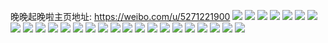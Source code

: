 晚晚起晚啦主页地址: https://weibo.com/u/5271221900 
![](https://wx4.sinaimg.cn/mw2000/005KJvC4gy1h94tcrp7fyj322v2rtnpe.jpg) 
![](https://wx4.sinaimg.cn/mw2000/005KJvC4gy1h94tcvrlwfj31y92ow1ky.jpg) 
![](https://wx4.sinaimg.cn/mw2000/005KJvC4gy1h884txla1mj324836c7wj.jpg) 
![](https://wx4.sinaimg.cn/mw2000/005KJvC4gy1h884tdmgmwj329736c7wi.jpg) 
![](https://wx4.sinaimg.cn/mw2000/005KJvC4gy1h884tq5w2tj32c0340kjn.jpg) 
![](https://wx4.sinaimg.cn/mw2000/005KJvC4gy1h7z32rfeprj327l2y5npf.jpg) 
![](https://wx4.sinaimg.cn/mw2000/005KJvC4gy1h7z33axtmgj32c03404qq.jpg) 
![](https://wx4.sinaimg.cn/mw2000/005KJvC4gy1h7z32oavbkj32502yz4qr.jpg) 
![](https://wx4.sinaimg.cn/mw2000/005KJvC4gy1h7z3325qx5j32b036cx6r.jpg) 
![](https://wx4.sinaimg.cn/mw2000/005KJvC4gy1h7z338m4ffj32c0340kjl.jpg) 
![](https://wx4.sinaimg.cn/mw2000/005KJvC4gy1h7z33607lsj32a236c7wk.jpg) 
![](https://wx4.sinaimg.cn/mw2000/005KJvC4gy1h6og0epau7j32c0340h15.jpg) 
![](https://wx4.sinaimg.cn/mw2000/005KJvC4gy1h6og04e86lj32c0340b2b.jpg) 
![](https://wx4.sinaimg.cn/mw2000/005KJvC4gy1h6og0avbkfj327a2xe1kz.jpg) 
![](https://wx4.sinaimg.cn/mw2000/005KJvC4gy1h6og0infugj32ad31t1kz.jpg) 
![](https://wx4.sinaimg.cn/mw2000/005KJvC4gy1h6og1h8nobj32c0340kjm.jpg) 
![](https://wx4.sinaimg.cn/mw2000/005KJvC4gy1h6og1ejlqlj32c0340k9k.jpg) 
![](https://wx4.sinaimg.cn/mw2000/005KJvC4gy1h1g45ja4xwj32c0340npf.jpg) 
![](https://wx4.sinaimg.cn/mw2000/005KJvC4gy1gxtu9reqn3j32c03401ky.jpg) 
![](https://wx4.sinaimg.cn/mw2000/005KJvC4gy1gxtu9um3cfj32c0340e82.jpg) 
![](https://wx4.sinaimg.cn/mw2000/005KJvC4gy1gxtuaql0qij30u013zaj0.jpg) 
![](https://wx4.sinaimg.cn/mw2000/005KJvC4gy1gxfbxnd61sj30u0140n30.jpg) 
![](https://wx4.sinaimg.cn/mw2000/005KJvC4gy1gxfbxkkbpbj30u0140wrk.jpg) 
![](https://wx4.sinaimg.cn/mw2000/005KJvC4gy1gxfbxl3d6wj30u014i7gs.jpg) 
![](https://wx4.sinaimg.cn/mw2000/005KJvC4gy1gxfbxmd4wnj30u013udsx.jpg) 
![](https://wx4.sinaimg.cn/mw2000/005KJvC4gy1gxfbxllpjvj30u0150dto.jpg) 
